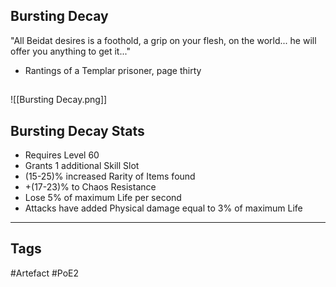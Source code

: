 ## Bursting Decay
"All Beidat desires is a foothold, a grip on your flesh,
on the world... he will offer you anything to get it..."
- Rantings of a Templar prisoner, page thirty
##
![[Bursting Decay.png]]
## Bursting Decay Stats
- Requires Level 60
- Grants 1 additional Skill Slot
- (15-25)% increased Rarity of Items found
- +(17-23)% to Chaos Resistance
- Lose 5% of maximum Life per second
- Attacks have added Physical damage equal to 3% of maximum Life


---
## Tags
#Artefact
#PoE2